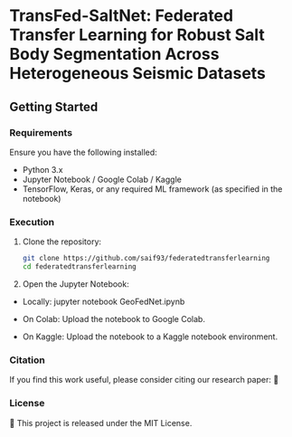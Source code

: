 # TransFed-SaltNet: Federated Transfer Learning for Robust Salt Body Segmentation Across Heterogeneous Seismic Datasets  

## Getting Started  

### Requirements  
Ensure you have the following installed:  

- Python 3.x  
- Jupyter Notebook / Google Colab / Kaggle  
- TensorFlow, Keras, or any required ML framework (as specified in the notebook)  

### Execution  
1. Clone the repository:  
   ```bash
   git clone https://github.com/saif93/federatedtransferlearning
   cd federatedtransferlearning

2. Open the Jupyter Notebook:

- Locally: jupyter notebook GeoFedNet.ipynb

- On Colab: Upload the notebook to Google Colab.

- On Kaggle: Upload the notebook to a Kaggle notebook environment.

### Citation

If you find this work useful, please consider citing our research paper:
📌 

### License
📜 This project is released under the MIT License.
